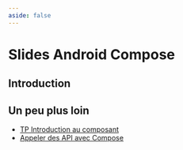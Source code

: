 ```yaml
---
aside: false
---
```


# Slides Android Compose

## Introduction

<SlidesDeck src="android_compose" />

## Un peu plus loin

- [TP Introduction au composant](/tp/composants/android.md)
- [Appeler des API avec Compose](/tp/android/compose/dirty-api.md)